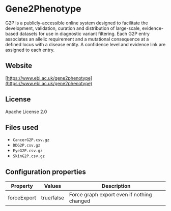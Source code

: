 # Gene2Phenotype

G2P is a publicly-accessible online system designed to facilitate the development, validation, curation and distribution of large-scale, evidence-based datasets for use in diagnostic variant filtering. Each G2P entry associates an allelic requirement and a mutational consequence at a defined locus with a disease entity. A confidence level and evidence link are assigned to each entry.

## Website

[https://www.ebi.ac.uk/gene2phenotype](https://www.ebi.ac.uk/gene2phenotype)

## License

Apache License 2.0

## Files used

  * `CancerG2P.csv.gz`
  * `DDG2P.csv.gz`
  * `EyeG2P.csv.gz`
  * `SkinG2P.csv.gz`

## Configuration properties

| Property    | Values     | Description                                |
|-------------|------------|--------------------------------------------|
| forceExport | true/false | Force graph export even if nothing changed |
